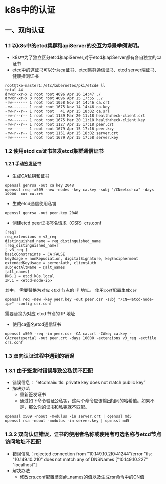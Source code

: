 #    k8s中的认证
## 一、双向认证
### 1.1 以k8s中的etcd集群和apiServer的交互为场景举例说明。
* k8s中为了独立区分etcd和apiServer,对于etcd和apiServer都有各自独立的ca证书
* etcd中的这证书可以分为ca证书、etcd集群通信证书、etcd server端证书、健康探测证书
```
root@tke-master1:/etc/kubernetes/pki/etcd# ll
total 44
drwxr-xr-x 2 root root 4096 Apr 16 14:47 ./
drwxr-xr-x 3 root root 4096 Apr 15 17:55 ../
-rw------- 1 root root 1058 Nov 14 14:46 ca.crt
-rw------- 1 root root 1675 Nov 14 14:46 ca.key
-rw-r--r-- 1 root root   41 Apr 15 18:02 ca.srl
-rw-r--r-- 1 root root 1139 Mar 20 11:18 healthcheck-client.crt
-rw------- 1 root root 1675 Mar 20 11:18 healthcheck-client.key
-rw-r--r-- 1 root root 1127 Apr 15 17:18 peer.crt
-rw------- 1 root root 1679 Apr 15 17:16 peer.key
-rw-r--r-- 1 root root 1151 Apr 15 18:02 server.crt
-rw------- 1 root root 1679 Apr 15 17:58 server.key
```
### 1.2 使用etcd ca证书签发etcd集群通信证书
#### 1.2.1 手动签发证书
* 生成CA私钥和证书
```shell
openssl genrsa -out ca.key 2048
openssl req -x509 -new -nodes -key ca.key -subj "/CN=etcd-ca" -days 10000 -out ca.crt
```
* 生成etcd通信使用私钥
```shell
openssl genrsa -out peer.key 2048
```
* 创建etcd peer证书签名请求（CSR）crs.conf
```shell
[req]
req_extensions = v3_req
distinguished_name = req_distinguished_name
[req_distinguished_name]
[ v3_req ]
basicConstraints = CA:FALSE
keyUsage = nonRepudiation, digitalSignature, keyEncipherment
extendedKeyUsage = serverAuth, clientAuth
subjectAltName = @alt_names
[alt_names]
DNS.1 = etcd.k8s.local
IP.1 = <etcd-node-ip>
```
其中，<etcd-node-ip> 需要替换为对应 etcd 节点的 IP 地址。
使用conf配置生成csr
```shell
openssl req -new -key peer.key -out peer.csr -subj "/CN=<etcd-node-ip>" -config csr.conf
```
<etcd-node-ip> 需要替换为对应 etcd 节点的 IP 地址

* 使用ca签名etcd通信证书
```shell
openssl x509 -req -in peer.csr -CA ca.crt -CAkey ca.key -CAcreateserial -out peer.crt -days 10000 -extensions v3_req -extfile crs.conf
```
### 1.3 双向认证过程中遇到的错误
### 1.3.1 由于签发时错误导致公私钥不匹配
*  错误信息： “etcdmain: tls: private key does not match public key”
* 解决办法
  * 重新签发证书 
  * 通过如下命令验证公私钥，这两个命令应该输出相同的哈希值。如果不是，那么你的证书和私钥就不匹配。
```shell
openssl x509 -noout -modulus -in server.crt | openssl md5
openssl rsa -noout -modulus -in server.key | openssl md5
```
### 1.3.2 双向认证错误，证书的使用者名称或使用者可选名称与etcd节点访问地址不匹配
* 错误信息：rejected connection from "10.149.10.210:41244"(error "tls: \"10.149.10.210\" does not match any of DNSNames [\"10.149.10.227\" \"localhost\"]
* 解决办法
  * 修改crs.conf配置里面alt_names的值以及生成csr命令中的CN值